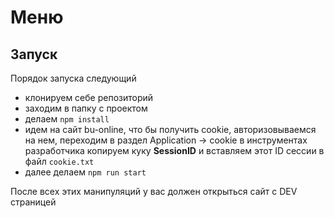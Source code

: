 # Меню

## Запуск

Порядок запуска следующий

-   клонируем себе репозиторий
-   заходим в папку с проектом
-   делаем `npm install`
-   идем на сайт bu-online, что бы получить cookie, авторизовываемся на нем,
    переходим в раздел Application -> cookie в инструментах разработчика
    копируем куку **SessionID** и вставляем этот ID сессии в файл `cookie.txt`
-   далее делаем `npm run start`

После всех этих манипуляций у вас должен открыться сайт с DEV страницей
